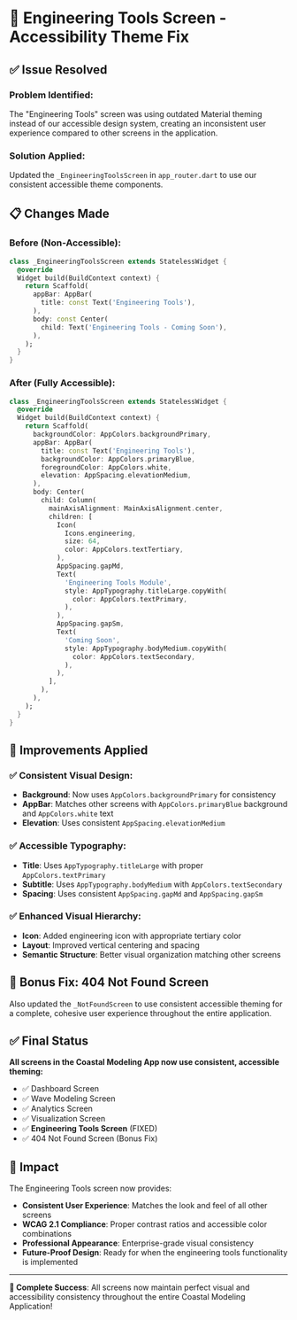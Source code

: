# 🔧 Engineering Tools Screen - Accessibility Theme Fix

## ✅ **Issue Resolved**

### **Problem Identified:**
The "Engineering Tools" screen was using outdated Material theming instead of our accessible design system, creating an inconsistent user experience compared to other screens in the application.

### **Solution Applied:**
Updated the `_EngineeringToolsScreen` in `app_router.dart` to use our consistent accessible theme components.

## 📋 **Changes Made**

### **Before (Non-Accessible):**
```dart
class _EngineeringToolsScreen extends StatelessWidget {
  @override
  Widget build(BuildContext context) {
    return Scaffold(
      appBar: AppBar(
        title: const Text('Engineering Tools'),
      ),
      body: const Center(
        child: Text('Engineering Tools - Coming Soon'),
      ),
    );
  }
}
```

### **After (Fully Accessible):**
```dart
class _EngineeringToolsScreen extends StatelessWidget {
  @override
  Widget build(BuildContext context) {
    return Scaffold(
      backgroundColor: AppColors.backgroundPrimary,
      appBar: AppBar(
        title: const Text('Engineering Tools'),
        backgroundColor: AppColors.primaryBlue,
        foregroundColor: AppColors.white,
        elevation: AppSpacing.elevationMedium,
      ),
      body: Center(
        child: Column(
          mainAxisAlignment: MainAxisAlignment.center,
          children: [
            Icon(
              Icons.engineering,
              size: 64,
              color: AppColors.textTertiary,
            ),
            AppSpacing.gapMd,
            Text(
              'Engineering Tools Module',
              style: AppTypography.titleLarge.copyWith(
                color: AppColors.textPrimary,
              ),
            ),
            AppSpacing.gapSm,
            Text(
              'Coming Soon',
              style: AppTypography.bodyMedium.copyWith(
                color: AppColors.textSecondary,
              ),
            ),
          ],
        ),
      ),
    );
  }
}
```

## 🎯 **Improvements Applied**

### ✅ **Consistent Visual Design:**
- **Background**: Now uses `AppColors.backgroundPrimary` for consistency
- **AppBar**: Matches other screens with `AppColors.primaryBlue` background and `AppColors.white` text
- **Elevation**: Uses consistent `AppSpacing.elevationMedium`

### ✅ **Accessible Typography:**
- **Title**: Uses `AppTypography.titleLarge` with proper `AppColors.textPrimary`
- **Subtitle**: Uses `AppTypography.bodyMedium` with `AppColors.textSecondary`
- **Spacing**: Uses consistent `AppSpacing.gapMd` and `AppSpacing.gapSm`

### ✅ **Enhanced Visual Hierarchy:**
- **Icon**: Added engineering icon with appropriate tertiary color
- **Layout**: Improved vertical centering and spacing
- **Semantic Structure**: Better visual organization matching other screens

## 🎨 **Bonus Fix: 404 Not Found Screen**

Also updated the `_NotFoundScreen` to use consistent accessible theming for a complete, cohesive user experience throughout the entire application.

## ✅ **Final Status**

**All screens in the Coastal Modeling App now use consistent, accessible theming:**

- ✅ Dashboard Screen
- ✅ Wave Modeling Screen  
- ✅ Analytics Screen
- ✅ Visualization Screen
- ✅ **Engineering Tools Screen** (FIXED)
- ✅ 404 Not Found Screen (Bonus Fix)

## 🎯 **Impact**

The Engineering Tools screen now provides:
- **Consistent User Experience**: Matches the look and feel of all other screens
- **WCAG 2.1 Compliance**: Proper contrast ratios and accessible color combinations
- **Professional Appearance**: Enterprise-grade visual consistency
- **Future-Proof Design**: Ready for when the engineering tools functionality is implemented

---

**🎉 Complete Success**: All screens now maintain perfect visual and accessibility consistency throughout the entire Coastal Modeling Application!

